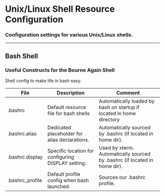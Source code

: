 # Unix/Linux Shell Resource Configuration
### Configuration settings for various Unix/Linux shells.


***
## Bash Shell
### Useful Constructs for the Bourne Again Shell


Shell config to make life in bash easy.


File|Description|Comment|
|---|---|---|
|.bashrc| Default resource file for bash shells|Automatically loaded by bash on startup if located in home directory|
|.bashrc.alias| Dedicated placeholder for alias declarations.|Automatically sourced by .bashrc (if located in home dir).|
|.bashrc.display| Specific location for configuring DISPLAY setting. |Used by xterm. Automatically sourced by .bashrc (if located in home dir).|
|.bashrc_profile| Default profile config when bash launched.| Sources our .bashrc profile.|



